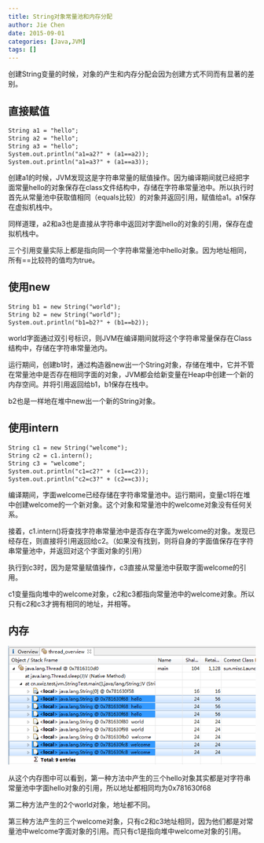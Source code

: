 ```yaml
---
title: String对象常量池和内存分配
author: Jie Chen
date: 2015-09-01
categories: [Java,JVM]
tags: []
---
```


创建String变量的时候，对象的产生和内存分配会因为创建方式不同而有显著的差别。

## 直接赋值

	String a1 = "hello";
	String a2 = "hello";
	String a3 = "hello";
	System.out.println("a1=a2?" + (a1==a2));
	System.out.println("a1=a3?" + (a1==a3));

创建a1的时候，JVM发现这是字符串常量的赋值操作。因为编译期间就已经把字面常量hello的对象保存在class文件结构中，存储在字符串常量池中。所以执行时首先从常量池中获取值相同（equals比较）的对象并返回引用，赋值给a1。a1保存在虚拟机栈中。

同样道理，a2和a3也是直接从字符串中返回对字面hello的对象的引用，保存在虚拟机栈中。

三个引用变量实际上都是指向同一个字符串常量池中hello对象。因为地址相同，所有==比较符的值均为true。

 
## 使用new

    String b1 = new String("world");
    String b2 = new String("world");
    System.out.println("b1=b2?" + (b1==b2));

world字面通过双引号标识，则JVM在编译期间就将这个字符串常量保存在Class结构中，存储在字符串常量池内。

运行期间，创建b1时，通过构造器new出一个String对象，存储在堆中，它并不管在常量池中是否存在相同字面的对象，JVM都会给新变量在Heap中创建一个新的内存空间。并将引用返回给b1，b1保存在栈中。

b2也是一样地在堆中new出一个新的String对象。

 
## 使用intern

    String c1 = new String("welcome");
    String c2 = c1.intern();
    String c3 = "welcome";
    System.out.println("c1=c2?" + (c1==c2));
    System.out.println("c2=c3?" + (c2==c3));

编译期间，字面welcome已经存储在字符串常量池中。运行期间，变量c1将在堆中创建welcome的一个新对象。这个对象和常量池中的welcome对象没有任何关系。

接着，c1.intern()将查找字符串常量池中是否存在字面为welcome的对象。发现已经存在，则直接将引用返回给c2。（如果没有找到，则将自身的字面值保存在字符串常量池中，并返回对这个字面对象的引用）

执行到c3时，因为是常量赋值操作，c3直接从常量池中获取字面welcome的引用。

c1变量指向堆中的welcome对象，c2和c3都指向常量池中的welcome对象。所以只有c2和c3才拥有相同的地址，并相等。

 
## 内存

![](/assets/res/java_string_pool_1.png)

从这个内存图中可以看到，第一种方法中产生的三个hello对象其实都是对字符串常量池中字面hello对象的引用，所以地址都相同均为0x781630f68

第二种方法产生的2个world对象，地址都不同。

第三种方法产生的三个welcome对象，只有c2和c3地址相同，因为他们都是对常量池中welcome字面对象的引用。而只有c1是指向堆中welcome对象的引用。













 
